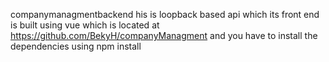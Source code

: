 companymanagmentbackend his is loopback based api which its front end is built using vue which is located at https://github.com/BekyH/companyManagment and you have to install the dependencies using npm install

